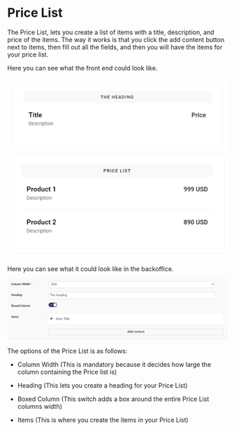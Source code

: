 # Price List

The Price List, lets you create a list of items with a title, description, and price of the items. 
The way it works is that you click the add content button next to items, then fill out all the fields, and then you will have the items for your price list.

Here you can see what the front end could look like.

![Price List](images/Price-List.png) ![Price List](images/Price-List-frontend2.png)

Here you can see what it could look like in the backoffice.

![Price List](images/Price-List-backoffice.png)

The options of the Price List is as follows:

- Column Width (This is mandatory because it decides how large the column containing the Price list is)

- Heading (This lets you create a heading for your Price List)

- Boxed Column (This switch adds a box around the entire Price List columns width)

- Items (This is where you create the items in your Price List)
